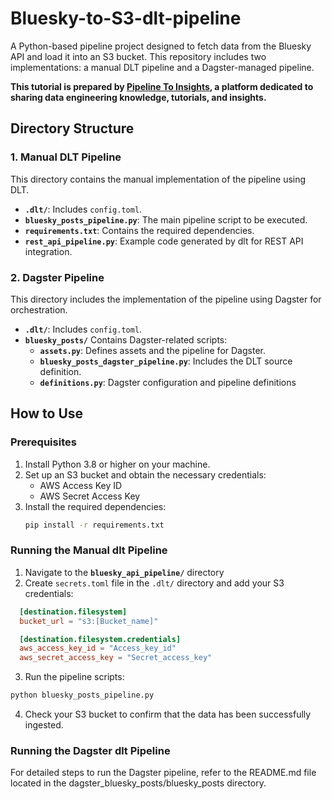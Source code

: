# Bluesky-to-S3-dlt-pipeline

A Python-based pipeline project designed to fetch data from the Bluesky API and load it into an S3 bucket. This repository includes two implementations: a manual DLT pipeline and a Dagster-managed pipeline.

**This tutorial is prepared by [Pipeline To Insights](https://pipeline2insights.substack.com/), a platform dedicated to sharing data engineering knowledge, tutorials, and insights.**

## Directory Structure

### 1. Manual DLT Pipeline
This directory contains the manual implementation of the pipeline using DLT.

- **`.dlt/`**: Includes `config.toml`.
- **`bluesky_posts_pipeline.py`**: The main pipeline script to be executed. 
- **`requirements.txt`**: Contains the required dependencies.
- **`rest_api_pipeline.py`**: Example code generated by dlt for REST API integration.

### 2. Dagster Pipeline
This directory includes the implementation of the pipeline using Dagster for orchestration.

- **`.dlt/`**: Includes `config.toml`.
- **`bluesky_posts/`**
  Contains Dagster-related scripts:
  - **`assets.py`**: Defines assets and the pipeline for Dagster.
  - **`bluesky_posts_dagster_pipeline.py`**: Includes the DLT source definition.
  - **`definitions.py`**: Dagster configuration and pipeline definitions

## **How to Use**

### **Prerequisites**
1. Install Python 3.8 or higher on your machine.
2. Set up an S3 bucket and obtain the necessary credentials:
   - AWS Access Key ID
   - AWS Secret Access Key
3. Install the required dependencies:
   ```bash
   pip install -r requirements.txt
   ```
### **Running the Manual dlt Pipeline**
1. Navigate to the **`bluesky_api_pipeline/`** directory
2. Create `secrets.toml` file in the `.dlt/` directory and add your S3 credentials:
```toml
  [destination.filesystem]
  bucket_url = "s3:[Bucket_name]" 

  [destination.filesystem.credentials]
  aws_access_key_id = "Access_key_id"
  aws_secret_access_key = "Secret_access_key"
```
3. Run the pipeline scripts:
```bash
python bluesky_posts_pipeline.py
```
4. Check your S3 bucket to confirm that the data has been successfully ingested.

### **Running the Dagster dlt Pipeline**
For detailed steps to run the Dagster pipeline, refer to the README.md file located in the dagster_bluesky_posts/bluesky_posts directory.